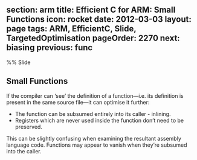 section: arm
title: Efficient C for ARM: Small Functions
icon: rocket
date: 2012-03-03
layout: page
tags: ARM, EfficientC, Slide, TargetedOptimisation
pageOrder: 2270
next: biasing
previous: func
----

%% Slide

## Small Functions

If the compiler can ‘see’ the definition of a function—i.e. its definition is present in the same source file—it can optimise it further:

* The function can be subsumed entirely into its caller - inlining.
* Registers which are never used inside the function don’t need to be preserved.

This can be slightly confusing when examining the resultant assembly language code. Functions may appear to vanish when they’re subsumed into the caller.

